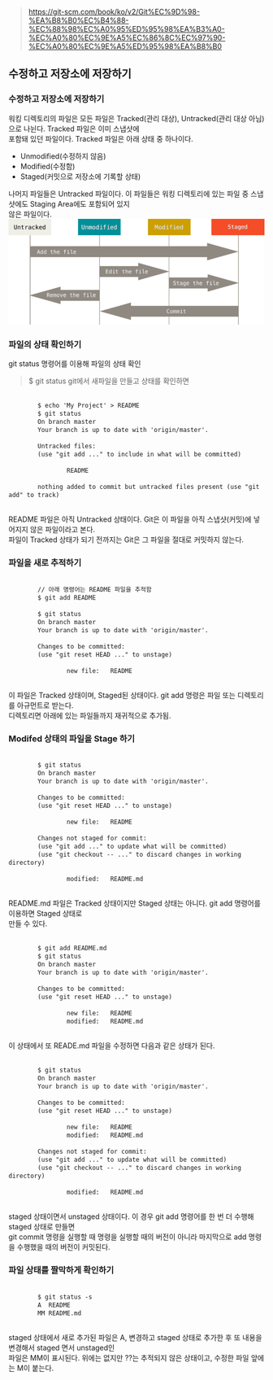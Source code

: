 > https://git-scm.com/book/ko/v2/Git%EC%9D%98-%EA%B8%B0%EC%B4%88-%EC%88%98%EC%A0%95%ED%95%98%EA%B3%A0-%EC%A0%80%EC%9E%A5%EC%86%8C%EC%97%90-%EC%A0%80%EC%9E%A5%ED%95%98%EA%B8%B0

## 수정하고 저장소에 저장하기
### 수정하고 저장소에 저장하기
워킹 디렉토리의 파일은 모든 파일은 Tracked(관리 대상), Untracked(관리 대상 아님)으로 나뉜다. Tracked 파일은 이미 스냅샷에 <br> 포함돼 있던 파일이다. Tracked 파일은 아래 상태 중 하나이다.
- Unmodified(수정하지 않음)
- Modified(수정함)
- Staged(커밋으로 저장소에 기록할 상태)

나머지 파일들은 Untracked 파일이다. 이 파일들은 워킹 디렉토리에 있는 파일 중 스냅샷에도 Staging Area에도 포함되어 있지 <br>않은 파일이다.<br>
![lifecycle](./pic/lifecycle.png)<br>

### 파일의 상태 확인하기
git status 명령어를 이용해 파일의 상태 확인
> $ git status
git에서 새파일을 만들고 상태를 확인하면
<pre>
    <code>
        $ echo 'My Project' > README
        $ git status
        On branch master
        Your branch is up to date with 'origin/master'.

        Untracked files:
        (use "git add <file>..." to include in what will be committed)

                README

        nothing added to commit but untracked files present (use "git add" to track)
    </code>
</pre>
README 파일은 아직 Untracked 상태이다. Git은 이 파일을 아직 스냅샷(커밋)에 넣어지지 않은 파일이라고 본다.<br> 파일이 Tracked 상태가 되기 전까지는 Git은 그 파일을 절대로 커밋하지 않는다. 

### 파일을 새로 추적하기
<pre>
    <code>
        // 아래 명령어는 README 파일을 추적함
        $ git add README

        $ git status
        On branch master
        Your branch is up to date with 'origin/master'.

        Changes to be committed:
        (use "git reset HEAD <file>..." to unstage)

                new file:   README
    </code>
</pre>
이 파일은 Tracked 상태이며, Staged된 상태이다. git add 명령은 파일 또는 디렉토리를 아규먼트로 받는다. <br> 디렉토리면 아래에 있는 파일들까지 재귀적으로 추가됨.

### Modifed 상태의 파일을 Stage 하기
<pre>
    <code>
        $ git status
        On branch master
        Your branch is up to date with 'origin/master'.

        Changes to be committed:
        (use "git reset HEAD <file>..." to unstage)

                new file:   README

        Changes not staged for commit:
        (use "git add <file>..." to update what will be committed)
        (use "git checkout -- <file>..." to discard changes in working directory)

                modified:   README.md
    </code>
</pre>
README.<span>md 파일은 Tracked 상태이지만 Staged 상태는 아니다. git add 명령어를 이용하면 Staged 상태로 <br> 만들 수 있다.
<pre>
    <code>
        $ git add README.md
        $ git status
        On branch master
        Your branch is up to date with 'origin/master'.

        Changes to be committed:
        (use "git reset HEAD <file>..." to unstage)

                new file:   README
                modified:   README.md
    </code>
</pre>
이 상태에서 또 READE<span>.md 파일을 수정하면 다음과 같은 상태가 된다.
<pre>
    <code>
        $ git status
        On branch master
        Your branch is up to date with 'origin/master'.

        Changes to be committed:
        (use "git reset HEAD <file>..." to unstage)

                new file:   README
                modified:   README.md

        Changes not staged for commit:
        (use "git add <file>..." to update what will be committed)
        (use "git checkout -- <file>..." to discard changes in working directory)

                modified:   README.md
    </code>
</pre>
staged 상태이면서 unstaged 상태이다. 이 경우 git add 명령어를 한 번 더 수행해 staged 상태로 만들면 <br> git commit 명령을 실행할 때 명령을 실행할 때의 버전이 아니라 마지막으로 add 명령을 수행했을 때의 버전이 커밋된다.

### 파일 상태를 짤막하게 확인하기
<pre>
    <code>
        $ git status -s
        A  README
        MM README.md
    </code>
</pre>
staged 상태에서 새로 추가된 파일은 A, 변경하고 staged 상태로 추가한 후 또 내용을 변경해서 staged 면서 unstaged인<br> 파일은 MM이 표시된다. 위에는 없지만 ??는 추적되지 않은 상태이고, 수정한 파일 앞에는 M이 붙는다.
